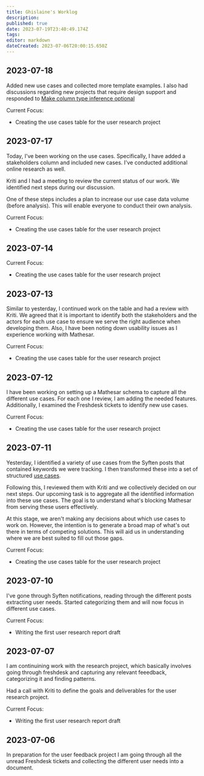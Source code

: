 ```yaml
---
title: Ghislaine's Worklog
description: 
published: true
date: 2023-07-19T23:40:49.174Z
tags: 
editor: markdown
dateCreated: 2023-07-06T20:00:15.650Z
---
```


## 2023-07-18

Added new use cases and collected more template examples. 
I also had discussions regarding new projects that require design support and responded to [Make column type inference optional
](https://github.com/centerofci/mathesar/pull/3050#issuecomment-1640658689)

Current Focus:
- Creating the use cases table for the user research project

## 2023-07-17

Today, I've been working on the use cases. Specifically, I have added a stakeholders column and included new cases. I've conducted additional online research as well.

Kriti and I had a meeting to review the current status of our work. We identified next steps during our discussion.

One of these steps includes a plan to increase our use case data volume (before analysis). This will enable everyone to conduct their own analysis.

Current Focus:
- Creating the use cases table for the user research project

## 2023-07-14

Current Focus:
- Creating the use cases table for the user research project

## 2023-07-13

Similar to yesterday, I continued work on the table and had a review with Kriti. We agreed that it is important to identify both the stakeholders and the actors for each use case to ensure we serve the right audience when developing them. Also, I have been noting down usability issues as I experience working with Mathesar.

Current Focus:
- Creating the use cases table for the user research project

## 2023-07-12

I have been working on setting up a Mathesar schema to capture all the different use cases. For each one I review, I am adding the needed features. Additionally, I examined the Freshdesk tickets to identify new use cases.

Current Focus:
- Creating the use cases table for the user research project

## 2023-07-11

Yesterday, I identified a variety of use cases from the Syften posts that contained keywords we were tracking. I then transformed these into a set of structured [use cases](https://hackmd.io/wC38kFL-Q6mR2TJR2_ZCEw?view).

Following this, I reviewed them with Kriti and we collectively decided on our next steps. Our upcoming task is to aggregate all the identified information into these use cases. The goal is to understand what's blocking Mathesar from serving these users effectively.

At this stage, we aren't making any decisions about which use cases to work on. However, the intention is to generate a broad map of what's out there in terms of competing solutions. This will aid us in understanding where we are best suited to fill out those gaps.

Current Focus:
- Creating the use cases table for the user research project

## 2023-07-10

I've gone through Syften notifications, reading through the different posts extracting user needs. Started categorizing them and will now focus in different use cases. 

Current Focus:
- Writing the first user research report draft

## 2023-07-07

I am continuining work with the research project, which basically involves going through freshdesk and capturing any relevant feeedback, categorizing it and finding patterns. 

Had a call with Kriti to define the goals and deliverables for the user research project.

Current Focus:
- Writing the first user research report draft

## 2023-07-06

In preparation for the user feedback project I am going through all the unread Freshdesk tickets and collecting the different user needs into a document.
